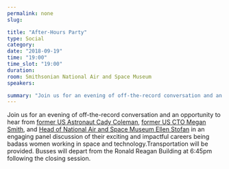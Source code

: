 ```yaml
---
permalink: none
slug:

title: "After-Hours Party"
type: Social
category:
date: "2018-09-19"
time: "19:00"
time_slot: "19:00"
duration:
room: Smithsonian National Air and Space Museum
speakers:

summary: "Join us for an evening of off-the-record conversation and an opportunity to hear from [former US Astronaut Cady Coleman](https://2018.satsummit.io/speakers/cady-coleman/), [former US CTO Megan Smith](https://2018.satsummit.io/speakers/megan-smith/), and [Head of National Air and Space Museum Ellen Stofan](https://2018.satsummit.io/speakers/ellen-stofan/) in an engaging panel discussion of their exciting and impactful careers being badass women working in space and technology.Transportation will be provided. Busses will depart from the Ronald Reagan Building at 6:45pm following the closing session."
---
```

Join us for an evening of off-the-record conversation and an opportunity to hear from [former US Astronaut Cady Coleman](https://2018.satsummit.io/speakers/cady-coleman/), [former US CTO Megan Smith](https://2018.satsummit.io/speakers/megan-smith/), and [Head of National Air and Space Museum Ellen Stofan](https://2018.satsummit.io/speakers/ellen-stofan/) in an engaging panel discussion of their exciting and impactful careers being badass women working in space and technology.Transportation will be provided. Busses will depart from the Ronald Reagan Building at 6:45pm following the closing session.
